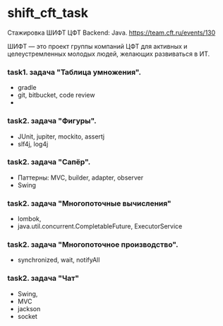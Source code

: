 # shift_cft_task
Стажировка ШИФТ ЦФТ Backend: Java. https://team.cft.ru/events/130


ШИФТ  — это проект группы компаний ЦФТ для активных и целеустремленных молодых людей, желающих развиваться в ИТ. 



### task1. задача "Таблица умножения".
- gradle
- git, bitbucket, code review
- 

### task2. задача "Фигуры".
- JUnit, jupiter, mockito, assertj
- slf4j, log4j


### task2. задача "Сапёр".
- Паттерны: MVC, builder, adapter, observer
- Swing

### task2. задача "Многопоточные вычисления" 
- lombok, 
- java.util.concurrent.CompletableFuture, ExecutorService

###  task2. задача "Многопоточное производство".
- synchronized, wait, notifyAll

###  task2. задача "Чат"
- Swing, 
- MVC
- jackson
- socket
